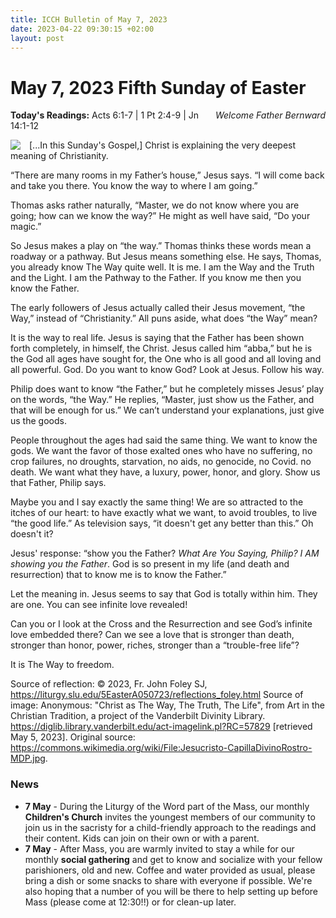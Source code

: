 ```yaml
---
title: ICCH Bulletin of May 7, 2023
date: 2023-04-22 09:30:15 +02:00
layout: post
---
```


# May 7, 2023 Fifth Sunday of Easter 
<span style="float: right"><em>Welcome Father Bernward</em></span>
**Today's Readings:** Acts 6:1-7 | 1 Pt 2:4-9 | Jn 14:1-12


<img style="float: left; margin-right: 1em;" src="https://diglib.library.vanderbilt.edu/cdri/jpeg/Jesucristo-CapillaDivinoRostro-MDP287w5.jpg">

[...In this Sunday's Gospel,] Christ is explaining the very deepest meaning of Christianity.

“There are many rooms in my Father’s house,” Jesus says. “I will come back and take you there. You know the way to where I am going.”

Thomas asks rather naturally, “Master, we do not know where you are going; how can we know the way?” He might as well have said, “Do your magic.”

So Jesus makes a play on “the way.” Thomas thinks these words mean a roadway or a pathway. But Jesus means something else. He says, Thomas, you already know The Way quite well. It is me. I am the Way and the Truth and the Light. I am the Pathway to the Father. If you know me then you know the Father.

The early followers of Jesus actually called their Jesus movement, “the Way,” instead of “Christianity.” All puns aside, what does “the Way” mean?

It is the way to real life. Jesus is saying that the Father has been shown forth completely, in himself, the Christ. Jesus called him “abba,” but he is the God all ages have sought for, the One who is all good and all loving and all powerful. God. Do you want to know God? Look at Jesus. Follow his way.

Philip does want to know “the Father,” but he completely misses Jesus’ play on the words, “the Way.” He replies, “Master, just show us the Father, and that will be enough for us.” We can’t understand your explanations, just give us the goods.

People throughout the ages had said the same thing. We want to know the gods. We want the favor of those exalted ones who have no suffering, no crop failures, no droughts, starvation, no aids, no genocide, no Covid. no death. We want what they have, a luxury, power, honor, and glory. Show us that Father, Philip says.

Maybe you and I say exactly the same thing! We are so attracted to the itches of our heart: to have exactly what we want, to avoid troubles, to live “the good life.” As television says, “it doesn't get any better than this.” Oh doesn't it?

Jesus' response: “show you the Father? *What Are You Saying, Philip? I AM showing you the Father*. God is so present in my life (and death and resurrection) that to know me is to know the Father.”

Let the meaning in. Jesus seems to say that God is totally within him. They are one. You can see infinite love revealed!

Can you or I look at the Cross and the Resurrection and see God’s infinite love embedded there? Can we see a love that is stronger than death, stronger than honor, power, riches, stronger than a “trouble-free life”?

It is The Way to freedom.

Source of reflection: © 2023, Fr. John Foley SJ, https://liturgy.slu.edu/5EasterA050723/reflections_foley.html
Source of image: Anonymous: "Christ as The Way, The Truth, The Life", from Art in the Christian Tradition, a project of the Vanderbilt Divinity Library. https://diglib.library.vanderbilt.edu/act-imagelink.pl?RC=57829 [retrieved May 5, 2023]. Original source: https://commons.wikimedia.org/wiki/File:Jesucristo-CapillaDivinoRostro-MDP.jpg.

### News 

* **7 May** - During the Liturgy of the Word part of the Mass, our monthly **Children's Church** invites the youngest members of our community to join us in the sacristy for a child-friendly approach to the readings and their content. Kids can join on their own or with a parent.
* **7 May** - After Mass, you are warmly invited to stay a while for our monthly **social gathering** and get to know and socialize with your fellow parishioners, old and new. Coffee and water provided as usual, please bring a dish or some snacks to share with everyone if possible. 
We're also hoping that a number of you will be there to help setting up before Mass (please come at 12:30!!) or for clean-up later.

